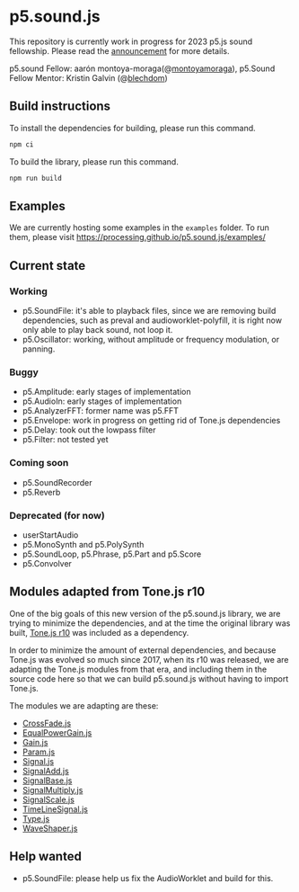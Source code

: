# p5.sound.js

This repository is currently work in progress for 2023 p5.js sound fellowship. Please read the [announcement](https://medium.com/@ProcessingOrg/announcing-the-2023-p5-sound-fellow-aar%C3%B3n-montoya-moraga-7613450902f6) for more details.

p5.sound Fellow: aarón montoya-moraga(@[montoyamoraga](https://github.com/montoyamoraga)),
p5.Sound Fellow Mentor: Kristin Galvin (@[blechdom](https://github.com/blechdom))

## Build instructions

To install the dependencies for building, please run this command.

```bash
npm ci
```

To build the library, please run this command.

```bash
npm run build
```

## Examples

We are currently hosting some examples in the `examples` folder. To run them, please visit https://processing.github.io/p5.sound.js/examples/

## Current state

### Working

- p5.SoundFile: it's able to playback files, since we are removing build dependencies, such as preval and audioworklet-polyfill, it is right now only able to play back sound, not loop it.
-  p5.Oscillator: working, without amplitude or frequency modulation, or panning.

### Buggy

- p5.Amplitude: early stages of implementation
- p5.AudioIn: early stages of implementation
- p5.AnalyzerFFT: former name was p5.FFT
- p5.Envelope: work in progress on getting rid of Tone.js dependencies
- p5.Delay: took out the lowpass filter
- p5.Filter: not tested yet

### Coming soon

- p5.SoundRecorder
- p5.Reverb

### Deprecated (for now)

- userStartAudio
- p5.MonoSynth and p5.PolySynth
- p5.SoundLoop, p5.Phrase, p5.Part and p5.Score
- p5.Convolver

## Modules adapted from Tone.js r10

One of the big goals of this new version of the p5.sound.js library, we are trying to minimize the dependencies,
and at the time the original library was built, [Tone.js r10](https://github.com/Tonejs/Tone.js/tree/r10) was included as a dependency.

In order to minimize the amount of external dependencies, and because Tone.js was evolved so much since 2017, when its r10 was released, we are adapting the Tone.js modules from that era, and including them in the source code here so that we can build p5.sound.js without having to import Tone.js.

The modules we are adapting are these:

- [CrossFade.js](./src/CrossFade.js)
- [EqualPowerGain.js](./src/EqualPowerGain.js)
- [Gain.js](./src/Gain.js)
- [Param.js](./src/Param.js)
- [Signal.js](./src/Signal.js)
- [SignalAdd.js](./src/SignalAdd.js)
- [SignalBase.js](./src/SignalBase.js)
- [SignalMultiply.js](./src/SignalMultiply.js)
- [SignalScale.js](./src/SignalScale.js)
- [TimeLineSignal.js](./src/TimeLineSignal.js)
- [Type.js](./src/Type.js)
- [WaveShaper.js](./src/WaveShaper.js)

## Help wanted

- p5.SoundFile: please help us fix the AudioWorklet and build for this.


